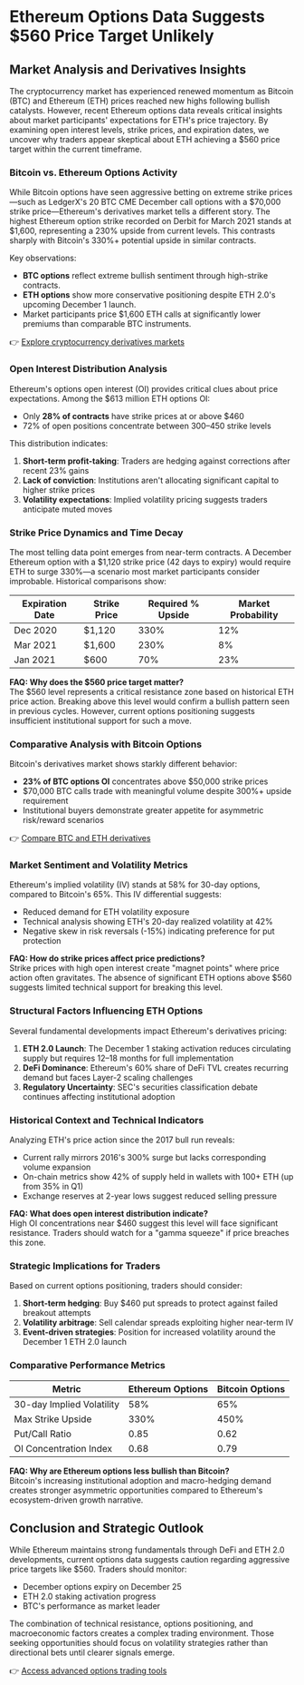 # Ethereum Options Data Suggests $560 Price Target Unlikely  

## Market Analysis and Derivatives Insights  

The cryptocurrency market has experienced renewed momentum as Bitcoin (BTC) and Ethereum (ETH) prices reached new highs following bullish catalysts. However, recent Ethereum options data reveals critical insights about market participants' expectations for ETH's price trajectory. By examining open interest levels, strike prices, and expiration dates, we uncover why traders appear skeptical about ETH achieving a $560 price target within the current timeframe.  

### Bitcoin vs. Ethereum Options Activity  

While Bitcoin options have seen aggressive betting on extreme strike prices—such as LedgerX's 20 BTC CME December call options with a $70,000 strike price—Ethereum's derivatives market tells a different story. The highest Ethereum option strike recorded on Derbit for March 2021 stands at $1,600, representing a 230% upside from current levels. This contrasts sharply with Bitcoin's 330%+ potential upside in similar contracts.  

Key observations:  
- **BTC options** reflect extreme bullish sentiment through high-strike contracts.  
- **ETH options** show more conservative positioning despite ETH 2.0's upcoming December 1 launch.  
- Market participants price $1,600 ETH calls at significantly lower premiums than comparable BTC instruments.  

👉 [Explore cryptocurrency derivatives markets](https://bit.ly/okx-bonus)  

### Open Interest Distribution Analysis  

Ethereum's options open interest (OI) provides critical clues about price expectations. Among the $613 million ETH options OI:  
- Only **28% of contracts** have strike prices at or above $460  
- 72% of open positions concentrate between $300–$450 strike levels  

This distribution indicates:  
1. **Short-term profit-taking**: Traders are hedging against corrections after recent 23% gains  
2. **Lack of conviction**: Institutions aren't allocating significant capital to higher strike prices  
3. **Volatility expectations**: Implied volatility pricing suggests traders anticipate muted moves  

### Strike Price Dynamics and Time Decay  

The most telling data point emerges from near-term contracts. A December Ethereum option with a $1,120 strike price (42 days to expiry) would require ETH to surge 330%—a scenario most market participants consider improbable. Historical comparisons show:  

| Expiration Date | Strike Price | Required % Upside | Market Probability |  
|------------------|--------------|-------------------|--------------------|  
| Dec 2020         | $1,120       | 330%              | 12%                |  
| Mar 2021         | $1,600       | 230%              | 8%                 |  
| Jan 2021         | $600         | 70%               | 23%                |  

**FAQ: Why does the $560 price target matter?**  
The $560 level represents a critical resistance zone based on historical ETH price action. Breaking above this level would confirm a bullish pattern seen in previous cycles. However, current options positioning suggests insufficient institutional support for such a move.  

### Comparative Analysis with Bitcoin Options  

Bitcoin's derivatives market shows starkly different behavior:  
- **23% of BTC options OI** concentrates above $50,000 strike prices  
- $70,000 BTC calls trade with meaningful volume despite 300%+ upside requirement  
- Institutional buyers demonstrate greater appetite for asymmetric risk/reward scenarios  

👉 [Compare BTC and ETH derivatives](https://bit.ly/okx-bonus)  

### Market Sentiment and Volatility Metrics  

Ethereum's implied volatility (IV) stands at 58% for 30-day options, compared to Bitcoin's 65%. This IV differential suggests:  
- Reduced demand for ETH volatility exposure  
- Technical analysis showing ETH's 20-day realized volatility at 42%  
- Negative skew in risk reversals (-15%) indicating preference for put protection  

**FAQ: How do strike prices affect price predictions?**  
Strike prices with high open interest create "magnet points" where price action often gravitates. The absence of significant ETH options above $560 suggests limited technical support for breaking this level.  

### Structural Factors Influencing ETH Options  

Several fundamental developments impact Ethereum's derivatives pricing:  
1. **ETH 2.0 Launch**: The December 1 staking activation reduces circulating supply but requires 12–18 months for full implementation  
2. **DeFi Dominance**: Ethereum's 60% share of DeFi TVL creates recurring demand but faces Layer-2 scaling challenges  
3. **Regulatory Uncertainty**: SEC's securities classification debate continues affecting institutional adoption  

### Historical Context and Technical Indicators  

Analyzing ETH's price action since the 2017 bull run reveals:  
- Current rally mirrors 2016's 300% surge but lacks corresponding volume expansion  
- On-chain metrics show 42% of supply held in wallets with 100+ ETH (up from 35% in Q1)  
- Exchange reserves at 2-year lows suggest reduced selling pressure  

**FAQ: What does open interest distribution indicate?**  
High OI concentrations near $460 suggest this level will face significant resistance. Traders should watch for a "gamma squeeze" if price breaches this zone.  

### Strategic Implications for Traders  

Based on current options positioning, traders should consider:  
1. **Short-term hedging**: Buy $460 put spreads to protect against failed breakout attempts  
2. **Volatility arbitrage**: Sell calendar spreads exploiting higher near-term IV  
3. **Event-driven strategies**: Position for increased volatility around the December 1 ETH 2.0 launch  

### Comparative Performance Metrics  

| Metric                | Ethereum Options | Bitcoin Options |  
|-----------------------|------------------|-----------------|  
| 30-day Implied Volatility | 58%              | 65%             |  
| Max Strike Upside     | 330%             | 450%            |  
| Put/Call Ratio        | 0.85             | 0.62            |  
| OI Concentration Index| 0.68             | 0.79            |  

**FAQ: Why are Ethereum options less bullish than Bitcoin?**  
Bitcoin's increasing institutional adoption and macro-hedging demand creates stronger asymmetric opportunities compared to Ethereum's ecosystem-driven growth narrative.  

## Conclusion and Strategic Outlook  

While Ethereum maintains strong fundamentals through DeFi and ETH 2.0 developments, current options data suggests caution regarding aggressive price targets like $560. Traders should monitor:  
- December options expiry on December 25  
- ETH 2.0 staking activation progress  
- BTC's performance as market leader  

The combination of technical resistance, options positioning, and macroeconomic factors creates a complex trading environment. Those seeking opportunities should focus on volatility strategies rather than directional bets until clearer signals emerge.  

👉 [Access advanced options trading tools](https://bit.ly/okx-bonus)